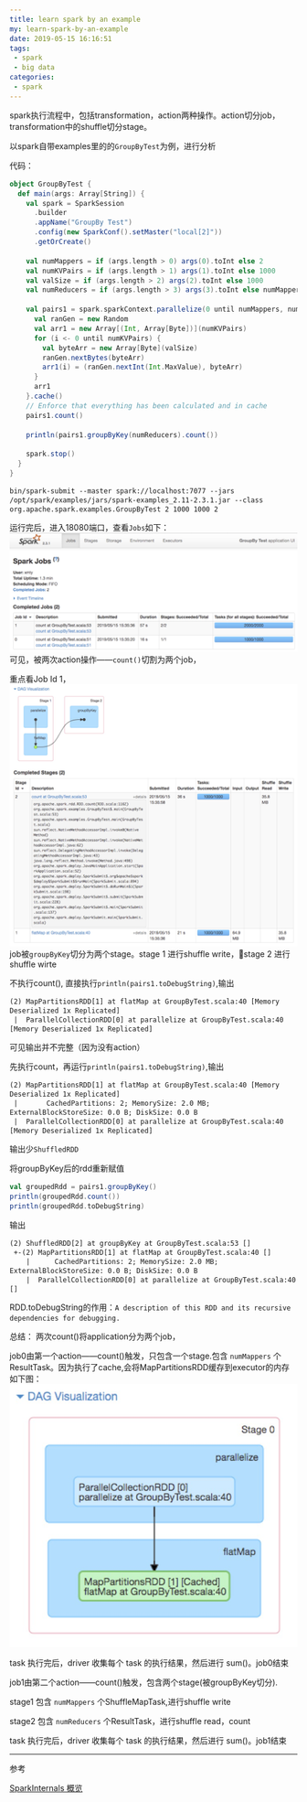 ```yaml
---
title: learn spark by an example
my: learn-spark-by-an-example
date: 2019-05-15 16:16:51
tags: 
 - spark
 - big data
categories: 
 - spark
---
```

spark执行流程中，包括transformation，action两种操作。action切分job，transformation中的shuffle切分stage。

以spark自带examples里的的`GroupByTest`为例，进行分析

代码：

```scala
object GroupByTest {
  def main(args: Array[String]) {
    val spark = SparkSession
      .builder
      .appName("GroupBy Test")
      .config(new SparkConf().setMaster("local[2]"))
      .getOrCreate()

    val numMappers = if (args.length > 0) args(0).toInt else 2
    val numKVPairs = if (args.length > 1) args(1).toInt else 1000
    val valSize = if (args.length > 2) args(2).toInt else 1000
    val numReducers = if (args.length > 3) args(3).toInt else numMappers

    val pairs1 = spark.sparkContext.parallelize(0 until numMappers, numMappers).flatMap { p =>
      val ranGen = new Random
      val arr1 = new Array[(Int, Array[Byte])](numKVPairs)
      for (i <- 0 until numKVPairs) {
        val byteArr = new Array[Byte](valSize)
        ranGen.nextBytes(byteArr)
        arr1(i) = (ranGen.nextInt(Int.MaxValue), byteArr)
      }
      arr1
    }.cache()
    // Enforce that everything has been calculated and in cache
    pairs1.count()

    println(pairs1.groupByKey(numReducers).count())

    spark.stop()
  }
}
```

```shell
bin/spark-submit --master spark://localhost:7077 --jars /opt/spark/examples/jars/spark-examples_2.11-2.3.1.jar --class org.apache.spark.examples.GroupByTest 2 1000 1000 2
```
运行完后，进入18080端口，查看`Jobs`如下：
![](./learn-spark-by-an-example/jobs.jpeg)
可见，被两次action操作——`count()`切割为两个job，

重点看Job Id 1，
![](./learn-spark-by-an-example/stage.jpeg)
job被`groupByKey`切分为两个stage。stage 1 进行shuffle write，stage 2 进行shuffle wirte



不执行count(), 直接执行`println(pairs1.toDebugString)`,输出
```shell
(2) MapPartitionsRDD[1] at flatMap at GroupByTest.scala:40 [Memory Deserialized 1x Replicated]
 |  ParallelCollectionRDD[0] at parallelize at GroupByTest.scala:40 [Memory Deserialized 1x Replicated]
```
可见输出并不完整（因为没有action）


先执行count，再运行`println(pairs1.toDebugString)`,输出
```shell
(2) MapPartitionsRDD[1] at flatMap at GroupByTest.scala:40 [Memory Deserialized 1x Replicated]
 |       CachedPartitions: 2; MemorySize: 2.0 MB; ExternalBlockStoreSize: 0.0 B; DiskSize: 0.0 B
 |  ParallelCollectionRDD[0] at parallelize at GroupByTest.scala:40 [Memory Deserialized 1x Replicated]
```
输出少`ShuffledRDD`

将groupByKey后的rdd重新赋值
```scala
val groupedRdd = pairs1.groupByKey()
println(groupedRdd.count())
println(groupedRdd.toDebugString)
```

输出
```shell
(2) ShuffledRDD[2] at groupByKey at GroupByTest.scala:53 []
 +-(2) MapPartitionsRDD[1] at flatMap at GroupByTest.scala:40 []
    |      CachedPartitions: 2; MemorySize: 2.0 MB; ExternalBlockStoreSize: 0.0 B; DiskSize: 0.0 B
    |  ParallelCollectionRDD[0] at parallelize at GroupByTest.scala:40 []
```

RDD.toDebugString的作用：`A description of this RDD and its recursive dependencies for debugging.`

总结：
两次count()将application分为两个job，

job0由第一个action——count()触发，只包含一个stage.包含 `numMappers` 个ResultTask。因为执行了cache,会将MapPartitionsRDD缓存到executor的内存
如下图：
![](./learn-spark-by-an-example/stage0_detail.jpeg)

task 执行完后，driver 收集每个 task 的执行结果，然后进行 sum()。job0结束

job1由第二个action——count()触发，包含两个stage(被groupByKey切分).

stage1 包含 `numMappers` 个ShuffleMapTask,进行shuffle write

stage2 包含 `numReducers` 个ResultTask，进行shuffle read，count

task 执行完后，driver 收集每个 task 的执行结果，然后进行 sum()。job1结束

---
参考

[SparkInternals 概览](https://github.com/JerryLead/SparkInternals/blob/master/markdown/1-Overview.md)